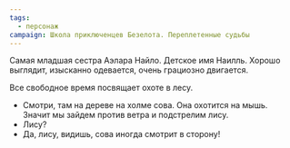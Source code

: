 ```yaml
---
tags:
  - персонаж
campaign: Школа приключенцев Безелота. Переплетенные судьбы
---
```


Самая младшая сестра Аэлара Найло. Детское имя Наилль. Хорошо выглядит, изысканно одевается, очень грациозно двигается.

Все свободное время посвящает охоте в лесу.

- Смотри, там на дереве на холме сова. Она охотится на мышь. Значит мы зайдем против ветра и подстрелим лису.
- Лису?
- Да, лису, видишь, сова иногда смотрит в сторону!